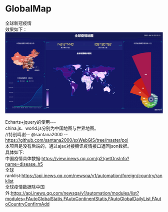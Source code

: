 # GlobalMap
全球新冠疫情  
效果如下：  
![Image](https://github.com/srqAndwr/GlobalMap/blob/main/preview/GlobalMAp.jpeg)  
  
Echarts+jquery的使用---  
china.js、world.js分别为中国地图与世界地图。  
//特别鸣谢-- @santana2000 --https://github.com/santana2000/sxWebGIS/tree/master/poi  
本项目是没有后端的，通过ajax对接腾讯疫情接口返回json数据。  
具体如下:  
中国疫情具体数据:https://view.inews.qq.com/g2/getOnsInfo?name=disease_h5  
全球ranklist:https://api.inews.qq.com/newsqa/v1/automation/foreign/country/ranklist  
全球疫情数据除中国外:https://api.inews.qq.com/newsqa/v1/automation/modules/list?modules=FAutoGlobalStatis,FAutoContinentStatis,FAutoGlobalDailyList,FAutoCountryConfirmAdd
